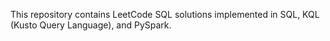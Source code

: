 This repository contains LeetCode SQL solutions implemented in SQL, KQL (Kusto Query Language), and PySpark.
